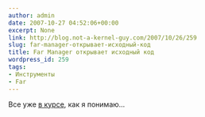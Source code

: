 ```yaml
---
author: admin
date: 2007-10-27 04:52:06+00:00
excerpt: None
link: http://blog.not-a-kernel-guy.com/2007/10/26/259
slug: far-manager-открывает-исходный-код
title: Far Manager открывает исходный код
wordpress_id: 259
tags:
- Инструменты
- Far
---
```


Все уже [в курсе](http://forum.farmanager.com/viewtopic.php?t=2964&sid=13dead80d72ca67cd725a862ebe7e2c4), как я понимаю...
